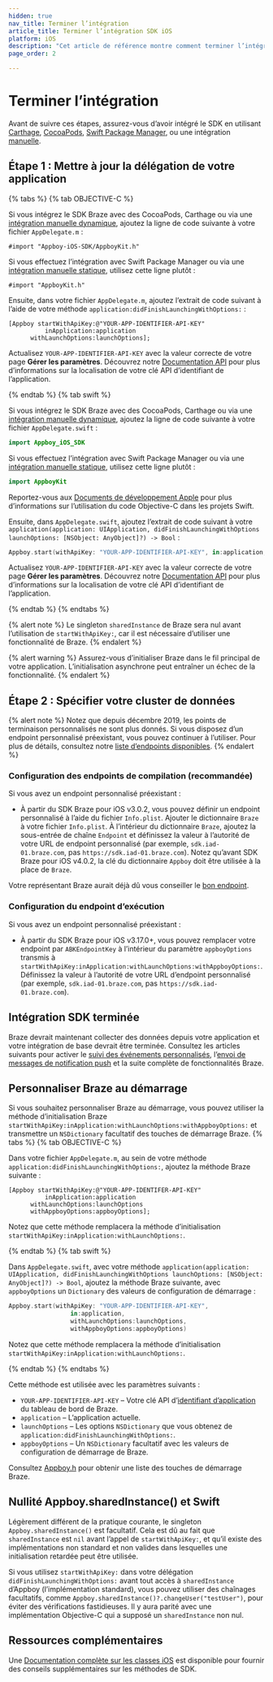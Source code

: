 ```yaml
---
hidden: true
nav_title: Terminer l’intégration
article_title: Terminer l’intégration SDK iOS
platform: iOS
description: "Cet article de référence montre comment terminer l’intégration du SDK Braze après l’avoir installé via l’une des options d’intégration."
page_order: 2

---
```


# Terminer l’intégration

Avant de suivre ces étapes, assurez-vous d’avoir intégré le SDK en utilisant [Carthage]({{site.baseurl}}/developer_guide/platform_integration_guides/ios/initial_sdk_setup/installation_methods/carthage_integration/), [CocoaPods]({{site.baseurl}}/developer_guide/platform_integration_guides/ios/initial_sdk_setup/installation_methods/cocoapods/), [Swift Package Manager]({{site.baseurl}}/developer_guide/platform_integration_guides/ios/initial_sdk_setup/installation_methods/swift_package_manager/), ou une intégration [manuelle]({{site.baseurl}}/developer_guide/platform_integration_guides/ios/initial_sdk_setup/installation_methods/manual_integration_options/).

## Étape 1 : Mettre à jour la délégation de votre application

{% tabs %}
{% tab OBJECTIVE-C %}

Si vous intégrez le SDK Braze avec des CocoaPods, Carthage ou via une [intégration manuelle dynamique]({{site.baseurl}}/developer_guide/platform_integration_guides/ios/initial_sdk_setup/installation_methods/manual_integration_options/), ajoutez la ligne de code suivante à votre fichier `AppDelegate.m` :

```objc
#import "Appboy-iOS-SDK/AppboyKit.h"
```

Si vous effectuez l’intégration avec Swift Package Manager ou via une [intégration manuelle statique]({{site.baseurl}}/developer_guide/platform_integration_guides/ios/initial_sdk_setup/installation_methods/manual_integration_options/), utilisez cette ligne plutôt :

```objc
#import "AppboyKit.h"
```

Ensuite, dans votre fichier `AppDelegate.m`, ajoutez l’extrait de code suivant à l’aide de votre méthode `application:didFinishLaunchingWithOptions:` :

```objc
[Appboy startWithApiKey:@"YOUR-APP-IDENTIFIER-API-KEY"
          inApplication:application
      withLaunchOptions:launchOptions];
```

Actualisez `YOUR-APP-IDENTIFIER-API-KEY` avec la valeur correcte de votre page **Gérer les paramètres**. Découvrez notre [Documentation API]({{site.baseurl}}/api/api_key/#the-app-identifier-api-key) pour plus d’informations sur la localisation de votre clé API d’identifiant de l’application.

{% endtab %}
{% tab swift %}

Si vous intégrez le SDK Braze avec des CocoaPods, Carthage ou via une [intégration manuelle dynamique]({{site.baseurl}}/developer_guide/platform_integration_guides/ios/initial_sdk_setup/installation_methods/manual_integration_options/), ajoutez la ligne de code suivante à votre fichier `AppDelegate.swift` :

```swift
import Appboy_iOS_SDK
```

Si vous effectuez l’intégration avec Swift Package Manager ou via une [intégration manuelle statique]({{site.baseurl}}/developer_guide/platform_integration_guides/ios/initial_sdk_setup/installation_methods/manual_integration_options/), utilisez cette ligne plutôt :

```swift
import AppboyKit
```
Reportez-vous aux [Documents de développement Apple](https://developer.apple.com/library/ios/documentation/swift/conceptual/buildingcocoaapps/MixandMatch.html) pour plus d’informations sur l’utilisation du code Objective-C dans les projets Swift.

Ensuite, dans `AppDelegate.swift`, ajoutez l’extrait de code suivant à votre `application(application: UIApplication, didFinishLaunchingWithOptions launchOptions: [NSObject: AnyObject]?) -> Bool` :

```swift
Appboy.start(withApiKey: "YOUR-APP-IDENTIFIER-API-KEY", in:application, withLaunchOptions:launchOptions)
```

Actualisez `YOUR-APP-IDENTIFIER-API-KEY` avec la valeur correcte de votre page **Gérer les paramètres**. Découvrez notre [Documentation API]({{site.baseurl}}/api/api_key/#the-app-identifier-api-key) pour plus d’informations sur la localisation de votre clé API d’identifiant de l’application.

{% endtab %}
{% endtabs %}

{% alert note %}
Le singleton `sharedInstance` de Braze sera nul avant l’utilisation de `startWithApiKey:`, car il est nécessaire d’utiliser une fonctionnalité de Braze.
{% endalert %}

{% alert warning %}
Assurez-vous d’initialiser Braze dans le fil principal de votre application. L’initialisation asynchrone peut entraîner un échec de la fonctionnalité.
{% endalert %}


## Étape 2 : Spécifier votre cluster de données

{% alert note %}
Notez que depuis décembre 2019, les points de terminaison personnalisés ne sont plus donnés. Si vous disposez d’un endpoint personnalisé préexistant, vous pouvez continuer à l’utiliser. Pour plus de détails, consultez notre <a href="{{site.baseurl}}/api/basics/#endpoints">liste d’endpoints disponibles</a>.
{% endalert %}

### Configuration des endpoints de compilation (recommandée)

Si vous avez un endpoint personnalisé préexistant :
- À partir du SDK Braze pour iOS v3.0.2, vous pouvez définir un endpoint personnalisé à l’aide du fichier `Info.plist`. Ajouter le dictionnaire `Braze` à votre fichier `Info.plist`. À l’intérieur du dictionnaire `Braze`, ajoutez la sous-entrée de chaîne `Endpoint` et définissez la valeur à l’autorité de votre URL de endpoint personnalisé (par exemple, `sdk.iad-01.braze.com`, pas `https://sdk.iad-01.braze.com`). Notez qu’avant SDK Braze pour iOS v4.0.2, la clé du dictionnaire `Appboy` doit être utilisée à la place de `Braze`.

Votre représentant Braze aurait déjà dû vous conseiller le [bon endpoint]({{site.baseurl}}/user_guide/administrative/access_braze/sdk_endpoints/).

### Configuration du endpoint d’exécution

Si vous avez un endpoint personnalisé préexistant :
- À partir du SDK Braze pour iOS v3.17.0+, vous pouvez remplacer votre endpoint par `ABKEndpointKey` à l’intérieur du paramètre `appboyOptions` transmis à `startWithApiKey:inApplication:withLaunchOptions:withAppboyOptions:`. Définissez la valeur à l’autorité de votre URL d’endpoint personnalisé (par exemple, `sdk.iad-01.braze.com`, pas `https://sdk.iad-01.braze.com`).

## Intégration SDK terminée

Braze devrait maintenant collecter des données depuis votre application et votre intégration de base devrait être terminée. Consultez les articles suivants pour activer le [suivi des événements personnalisés]({{site.baseurl}}/developer_guide/platform_integration_guides/swift/analytics/tracking_custom_events/), l’[envoi de messages de notification push]({{site.baseurl}}/developer_guide/platform_integration_guides/swift/push_notifications/integration/) et la suite complète de fonctionnalités Braze.

## Personnaliser Braze au démarrage

Si vous souhaitez personnaliser Braze au démarrage, vous pouvez utiliser la méthode d’initialisation Braze `startWithApiKey:inApplication:withLaunchOptions:withAppboyOptions:` et transmettre un `NSDictionary` facultatif des touches de démarrage Braze.
{% tabs %}
{% tab OBJECTIVE-C %}

Dans votre fichier `AppDelegate.m`, au sein de votre méthode `application:didFinishLaunchingWithOptions:`, ajoutez la méthode Braze suivante :

```objc
[Appboy startWithApiKey:@"YOUR-APP-IDENTIFER-API-KEY"
          inApplication:application
      withLaunchOptions:launchOptions
      withAppboyOptions:appboyOptions];
```

Notez que cette méthode remplacera la méthode d’initialisation `startWithApiKey:inApplication:withLaunchOptions:`.

{% endtab %}
{% tab swift %}

Dans `AppDelegate.swift`, avec votre méthode `application(application: UIApplication, didFinishLaunchingWithOptions launchOptions: [NSObject: AnyObject]?) -> Bool`, ajoutez la méthode Braze suivante, avec `appboyOptions` un `Dictionary` des valeurs de configuration de démarrage :

```swift
Appboy.start(withApiKey: "YOUR-APP-IDENTIFIER-API-KEY",
                 in:application,
                 withLaunchOptions:launchOptions,
                 withAppboyOptions:appboyOptions)
```

Notez que cette méthode remplacera la méthode d’initialisation `startWithApiKey:inApplication:withLaunchOptions:`.

{% endtab %}
{% endtabs %}

Cette méthode est utilisée avec les paramètres suivants :

- `YOUR-APP-IDENTIFIER-API-KEY` – Votre clé API d’[identifiant d’application]({{site.baseurl}}/api/api_key/#the-app-identifier-api-key) du tableau de bord de Braze.
- `application` – L’application actuelle.
- `launchOptions` – Les options `NSDictionary` que vous obtenez de `application:didFinishLaunchingWithOptions:`.
- `appboyOptions` – Un `NSDictionary` facultatif avec les valeurs de configuration de démarrage de Braze.

Consultez [Appboy.h][1] pour obtenir une liste des touches de démarrage Braze.

## Nullité Appboy.sharedInstance() et Swift
Légèrement différent de la pratique courante, le singleton `Appboy.sharedInstance()` est facultatif. Cela est dû au fait que `sharedInstance` est `nil` avant l’appel de `startWithApiKey:`, et qu’il existe des implémentations non standard et non valides dans lesquelles une initialisation retardée peut être utilisée.

Si vous utilisez `startWithApiKey:` dans votre délégation `didFinishLaunchingWithOptions:` avant tout accès à `sharedInstance` d’Appboy (l’implémentation standard), vous pouvez utiliser des chaînages facultatifs, comme `Appboy.sharedInstance()?.changeUser("testUser")`, pour éviter des vérifications fastidieuses. Il y aura parité avec une implémentation Objective-C qui a supposé un `sharedInstance` non nul.

## Ressources complémentaires

Une [Documentation complète sur les classes iOS][2] est disponible pour fournir des conseils supplémentaires sur les méthodes de SDK.

[1]: https://github.com/braze-inc/braze-ios-sdk/blob/master/AppboyKit/include/Appboy.h
[2]: http://appboy.github.io/appboy-ios-sdk/docs/annotated.html "full iOS class documentation"
